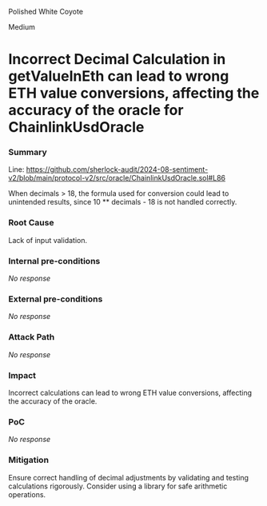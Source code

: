 Polished White Coyote

Medium

# Incorrect Decimal Calculation in getValueInEth can lead to wrong ETH value conversions, affecting the accuracy of the oracle for ChainlinkUsdOracle

### Summary

Line: https://github.com/sherlock-audit/2024-08-sentiment-v2/blob/main/protocol-v2/src/oracle/ChainlinkUsdOracle.sol#L86

When decimals > 18, the formula used for conversion could lead to unintended results, since 10 ** decimals - 18 is not handled correctly.

### Root Cause

Lack of input validation.

### Internal pre-conditions

_No response_

### External pre-conditions

_No response_

### Attack Path

_No response_

### Impact

Incorrect calculations can lead to wrong ETH value conversions, affecting the accuracy of the oracle.

### PoC

_No response_

### Mitigation

 Ensure correct handling of decimal adjustments by validating and testing calculations rigorously. Consider using a library for safe arithmetic operations.